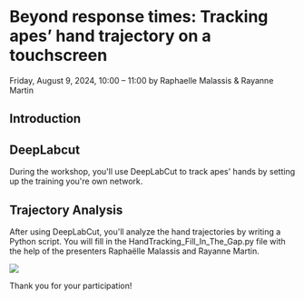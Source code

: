 # Beyond response times: Tracking apes’ hand trajectory on a touchscreen
Friday, August 9, 2024, 10:00 – 11:00 by Raphaelle Malassis & Rayanne Martin
## Introduction


## DeepLabcut
During the workshop, you'll use DeepLabCut to track apes' hands by setting up the training you're own network.

## Trajectory Analysis
After using DeepLabCut, you'll analyze the hand trajectories by writing a Python script.
You will fill in the HandTracking_Fill_In_The_Gap.py file with the help of the presenters Raphaëlle Malassis and Rayanne Martin.

![](https://github.com/Rayanne-M/Video-and-Data-Analysis/blob/main/Anticip_Video_Tracking.gif)

Thank you for your participation!
